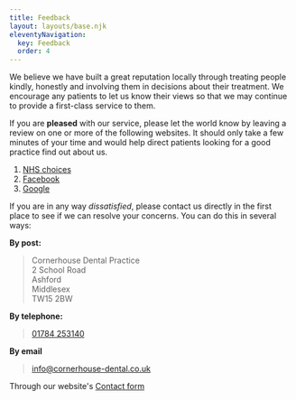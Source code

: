 ```yaml
---
title: Feedback
layout: layouts/base.njk
eleventyNavigation:
  key: Feedback
  order: 4
---
```

We believe we have built a great reputation locally through treating people kindly, honestly and involving them in decisions about their treatment. We encourage any patients to let us know their views so that we may continue to provide a first-class service to them. 

If you are **pleased** with our service, please let the world know by leaving a review on one or more of the following websites. It should only take a few minutes of your time and would help direct patients looking for a good practice find out about us.

1. [NHS choices](https://www.nhs.uk/Services/dentists/LeaveReview/DefaultView.aspx?id=V02129)
2. [Facebook](https://www.facebook.com/CornerhouseDentalPracticeLtd/reviews)
3. [Google](https://business.google.com/u/0/b/100722129947282950070/reviews/l/06126064141133034194)

If you are in any way _dissatisfied_, please contact us directly in the first place to see if we can resolve your concerns. You can do this in several ways:

**By post:**
> Cornerhouse Dental Practice  
> 2 School Road  
> Ashford  
> Middlesex  
> TW15 2BW  

**By telephone:**
> [01784 253140](tel:+441784253140)

**By email**
> [info@cornerhouse-dental.co.uk](mailto:info@cornerhouse-dental.co.uk)

Through our website's [Contact form](/contact)